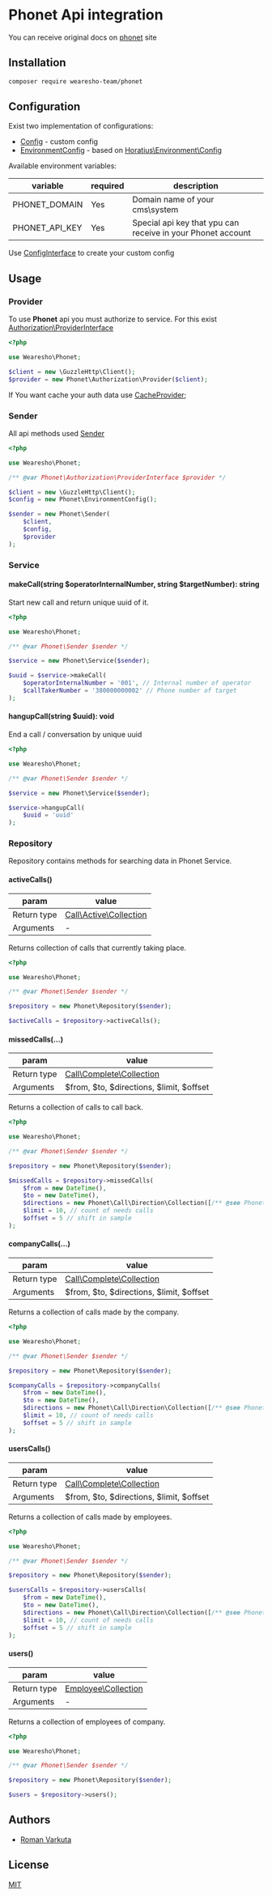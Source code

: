 # Phonet Api integration

You can receive original docs on [phonet](https://phonet.com.ua/) site

## Installation

```bash
composer require wearesho-team/phonet
```

## Configuration

Exist two implementation of configurations:
- [Config](./src/Config.php) - custom config
- [EnvironmentConfig](./src/EnvironmentConfig.php) - based on
[Horatius\Environment\Config](https://github.com/Horat1us/environment-config)

Available environment variables:

|variable|required|description|
|--------|--------|-----------|
|PHONET_DOMAIN|Yes|Domain name of your cms\system|
|PHONET_API_KEY|Yes|Special api key that ypu can receive in your Phonet account|

Use [ConfigInterface](./src/ConfigInterface.php) to create your custom config

## Usage

### Provider

To use **Phonet** api you must authorize to service. For this exist [Authorization\ProviderInterface](./src/Authorization/ProviderInterface.php)

```php
<?php

use Wearesho\Phonet;

$client = new \GuzzleHttp\Client();
$provider = new Phonet\Authorization\Provider($client);
```

If You want cache your auth data use [CacheProvider](./src/Authorization/CacheProvider.php);

### Sender

All api methods used [Sender](./src/Sender.php)

```php
<?php

use Wearesho\Phonet;

/** @var Phonet\Authorization\ProviderInterface $provider */

$client = new \GuzzleHttp\Client();
$config = new Phonet\EnvironmentConfig();

$sender = new Phonet\Sender(
    $client,
    $config,
    $provider
);

```

### Service

#### makeCall(string $operatorInternalNumber, string $targetNumber): string

Start new call and return unique uuid of it.

```php
<?php

use Wearesho\Phonet;

/** @var Phonet\Sender $sender */

$service = new Phonet\Service($sender);

$uuid = $service->makeCall(
    $operatorInternalNumber = '001', // Internal number of operator
    $callTakerNumber = '380000000002' // Phone number of target
);
```

#### hangupCall(string $uuid): void

End a call / conversation by unique uuid

```php
<?php

use Wearesho\Phonet;

/** @var Phonet\Sender $sender */

$service = new Phonet\Service($sender);

$service->hangupCall(
    $uuid = 'uuid'
);
```

### Repository

Repository contains methods for searching data in Phonet Service.

#### activeCalls()

|param      |value            |
|-----------|-----------------|
|Return type| [Call\Active\Collection](src/Call/Active/Collection.php)|
|Arguments| - |

Returns collection of calls that currently taking place.

```php
<?php

use Wearesho\Phonet;

/** @var Phonet\Sender $sender */

$repository = new Phonet\Repository($sender);

$activeCalls = $repository->activeCalls();
```

#### missedCalls(...)

|param      |value            |
|-----------|-----------------|
|Return type| [Call\Complete\Collection](src/Call/Complete/Collection.php)|
|Arguments|$from, $to, $directions, $limit, $offset|

Returns a collection of calls to call back.

```php
<?php

use Wearesho\Phonet;

/** @var Phonet\Sender $sender */

$repository = new Phonet\Repository($sender);

$missedCalls = $repository->missedCalls(
    $from = new DateTime(),
    $to = new DateTime(),
    $directions = new Phonet\Call\Direction\Collection([/** @see Phonet\Call\Direction */]),
    $limit = 10, // count of needs calls
    $offset = 5 // shift in sample
);
```

#### companyCalls(...)

|param      |value            |
|-----------|-----------------|
|Return type| [Call\Complete\Collection](src/Call/Complete/Collection.php)|
|Arguments|$from, $to, $directions, $limit, $offset|

Returns a collection of calls made by the company.

```php
<?php

use Wearesho\Phonet;

/** @var Phonet\Sender $sender */

$repository = new Phonet\Repository($sender);

$companyCalls = $repository->companyCalls(
    $from = new DateTime(),
    $to = new DateTime(),
    $directions = new Phonet\Call\Direction\Collection([/** @see Phonet\Call\Direction */]),
    $limit = 10, // count of needs calls
    $offset = 5 // shift in sample
);
```

#### usersCalls()

|param      |value            |
|-----------|-----------------|
|Return type| [Call\Complete\Collection](src/Call/Complete/Collection.php)|
|Arguments|$from, $to, $directions, $limit, $offset|

Returns a collection of calls made by employees.

```php
<?php

use Wearesho\Phonet;

/** @var Phonet\Sender $sender */

$repository = new Phonet\Repository($sender);

$usersCalls = $repository->usersCalls(
    $from = new DateTime(),
    $to = new DateTime(),
    $directions = new Phonet\Call\Direction\Collection([/** @see Phonet\Call\Direction */]),
    $limit = 10, // count of needs calls
    $offset = 5 // shift in sample
);
```

#### users()

|param      |value            |
|-----------|-----------------|
|Return type| [Employee\Collection](src/Employee/Collection.php)|
|Arguments| - |

Returns a collection of employees of company.

```php
<?php

use Wearesho\Phonet;

/** @var Phonet\Sender $sender */

$repository = new Phonet\Repository($sender);

$users = $repository->users();
```

## Authors
- [Roman Varkuta](mailto:roman.varkuta@gmail.com)

## License
[MIT](./LICENSE)

